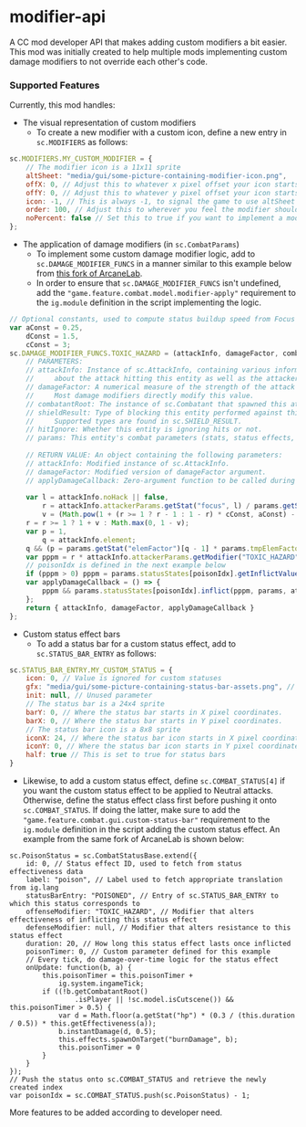# modifier-api
A CC mod developer API that makes adding custom modifiers a bit easier. This mod was initially created to help multiple mods implementing custom damage modifiers to not override each other's code.

### Supported Features

Currently, this mod handles:
* The visual representation of custom modifiers
  * To create a new modifier with a custom icon, define a new entry in `sc.MODIFIERS` as follows:
```js
sc.MODIFIERS.MY_CUSTOM_MODIFIER = {
    // The modifier icon is a 11x11 sprite
    altSheet: "media/gui/some-picture-containing-modifier-icon.png",
    offX: 0, // Adjust this to whatever x pixel offset your icon starts at
    offY: 0, // Adjust this to whatever y pixel offset your icon starts at
    icon: -1, // This is always -1, to signal the game to use altSheet for the icon
    order: 100, // Adjust this to wherever you feel the modifier should lie when ordered among other modifiers
    noPercent: false // Set this to true if you want to implement a modifier that does not use percents (ex. Riposte)
};
```
* The application of damage modifiers (in `sc.CombatParams`)
  * To implement some custom damage modifier logic, add to `sc.DAMAGE_MODIFIER_FUNCS` in a manner similar to this example below from [this fork of ArcaneLab](https://github.com/Hsifnus/ArcaneLab/blob/patch-1/js/combat/model/custom-status.js).
  * In order to ensure that `sc.DAMAGE_MODIFIER_FUNCS` isn't undefined, add the `"game.feature.combat.model.modifier-apply"` requirement to the `ig.module` definition in the script implementing the logic.
```js
// Optional constants, used to compute status buildup speed from Focus stat.
var aConst = 0.25,
    dConst = 1.5,
    cConst = 3;
sc.DAMAGE_MODIFIER_FUNCS.TOXIC_HAZARD = (attackInfo, damageFactor, combatantRoot, shieldResult, hitIgnore, params) => {
    // PARAMETERS:
    // attackInfo: Instance of sc.AttackInfo, containing various information
    //     about the attack hitting this entity as well as the attacker.
    // damageFactor: A numerical measure of the strength of the attack hitting this entity.
    //     Most damage modifiers directly modify this value.
    // combatantRoot: The instance of sc.Combatant that spawned this attack, whether directly or via proxy.
    // shieldResult: Type of blocking this entity performed against this attack.
    //     Supported types are found in sc.SHIELD_RESULT.
    // hitIgnore: Whether this entity is ignoring hits or not.
    // params: This entity's combat parameters (stats, status effects, modifiers, etc)
    
    // RETURN VALUE: An object containing the following parameters:
    // attackInfo: Modified instance of sc.AttackInfo.
    // damageFactor: Modified version of damageFactor argument.
    // applyDamageCallback: Zero-argument function to be called during the applyDamage function for this entity.
    
    var l = attackInfo.noHack || false,
        r = attackInfo.attackerParams.getStat("focus", l) / params.getStat("focus", l),
        v = (Math.pow(1 + (r >= 1 ? r - 1 : 1 - r) * cConst, aConst) - 1) * dConst;
    r = r >= 1 ? 1 + v : Math.max(0, 1 - v);
    var p = 1,
        q = attackInfo.element;
    q && (p = params.getStat("elemFactor")[q - 1] * params.tmpElemFactor[q - 1]);
    var pppm = r * attackInfo.attackerParams.getModifier("TOXIC_HAZARD") * p;
    // poisonIdx is defined in the next example below
    if (pppm > 0) pppm = params.statusStates[poisonIdx].getInflictValue(pppm, params, attackInfo, shieldResult);
    var applyDamageCallback = () => {
        pppm && params.statusStates[poisonIdx].inflict(pppm, params, attackInfo);
    };
    return { attackInfo, damageFactor, applyDamageCallback }
};
```
* Custom status effect bars
  * To add a status bar for a custom status effect, add to `sc.STATUS_BAR_ENTRY` as follows:
```js
sc.STATUS_BAR_ENTRY.MY_CUSTOM_STATUS = {
    icon: 0, // Value is ignored for custom statuses
    gfx: "media/gui/some-picture-containing-status-bar-assets.png", // A path to a sprite image
    init: null, // Unused parameter
    // The status bar is a 24x4 sprite
    barY: 0, // Where the status bar starts in X pixel coordinates.
    barX: 0, // Where the status bar starts in Y pixel coordinates.
    // The status bar icon is a 8x8 sprite
    iconX: 24, // Where the status bar icon starts in X pixel coordinates. Defaults to 24 if unspecified.
    iconY: 0, // Where the status bar icon starts in Y pixel coordinates. Defaults to 0 if unspecified.
    half: true // This is set to true for status bars
}
```
  * Likewise, to add a custom status effect, define `sc.COMBAT_STATUS[4]` if you want the custom status effect to be applied to Neutral attacks. Otherwise, define the status effect class first before pushing it onto `sc.COMBAT_STATUS`. If doing the latter, make sure to add the `"game.feature.combat.gui.custom-status-bar"` requirement to the `ig.module` definition in the script adding the custom status effect. An example from the same fork of ArcaneLab is shown below:
```
sc.PoisonStatus = sc.CombatStatusBase.extend({
    id: 0, // Status effect ID, used to fetch from status effectiveness data
    label: "poison", // Label used to fetch appropriate translation from ig.lang
    statusBarEntry: "POISONED", // Entry of sc.STATUS_BAR_ENTRY to which this status corresponds to
    offenseModifier: "TOXIC_HAZARD", // Modifier that alters effectiveness of inflicting this status effect
    defenseModifier: null, // Modifier that alters resistance to this status effect
    duration: 20, // How long this status effect lasts once inflicted
    poisonTimer: 0, // Custom parameter defined for this example
    // Every tick, do damage-over-time logic for the status effect
    onUpdate: function(b, a) {
        this.poisonTimer = this.poisonTimer +
            ig.system.ingameTick;
        if ((!b.getCombatantRoot()
                .isPlayer || !sc.model.isCutscene()) && this.poisonTimer > 0.5) {
            var d = Math.floor(a.getStat("hp") * (0.3 / (this.duration / 0.5)) * this.getEffectiveness(a));
            b.instantDamage(d, 0.5);
            this.effects.spawnOnTarget("burnDamage", b);
            this.poisonTimer = 0
        }
    }
});
// Push the status onto sc.COMBAT_STATUS and retrieve the newly created index
var poisonIdx = sc.COMBAT_STATUS.push(sc.PoisonStatus) - 1;
```

More features to be added according to developer need.
